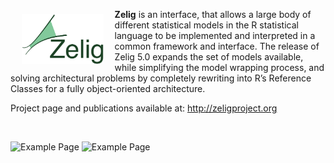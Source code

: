 <a href="http://zeligproject.org"><img src="images/zelig.png" align="left" height="80" vspace="8" hspace="18"></a>

**Zelig** is an interface, that allows a large body of different statistical models in the R statistical language to be implemented and interpreted in a common framework and interface.  The release of Zelig 5.0 expands the set of models available, while simplifying the model wrapping process, and solving architectural problems by completely rewriting into R’s Reference Classes for a fully object-oriented architecture.


Project page and publications available at: 
http://zeligproject.org

<br>

![Example Page](images/gr1.png)
![Example Page](images/gr3.png)
